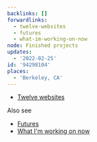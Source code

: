 ```yaml
---
backlinks: []
forwardlinks:
  - twelve-websites
  - futures
  - what-im-working-on-now
node: Finished projects
updates:
  - '2022-02-25'
id: '94298104'
places:
  - 'Berkeley, CA'
---
```

- [Twelve websites](twelve-websites.md)

Also see 

- [Futures](futures.md)
- [What I'm working on now](what-im-working-on-now.md)
